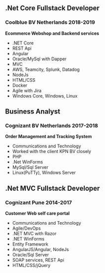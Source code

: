 ## .Net Core Fullstack Developer
### Coolblue BV Netherlands 2018-2019

**Ecommerce Webshop and Backend services**
- .NET Core
- REST Api
- Angular
- Oracle/MySql with Dapper
- MVC
- AWS, Teamcity, Splunk, Datadog
- NodeJs
- HTML/CSS
- Docker
- Agile with Jira
- Windows Core, Windows, Linux

## Business Analyst
### Cognizant BV Netherlands 2017-2018

**Order Management and Tracking System**
- Communications and Technology
- Worked with the client KPN BV closely
- PHP
- .Net WinForms
- MySql/Sql Server
- Linux(PuTTy), Windows Server


## .Net MVC Fullstack Developer
### Cognizant Pune 2014-2017

**Customer Web self care portal**
- Communications and Technology
- Agile/DevOps
- .NET MVC with Razor
- .NET WinForms
- Entity Framework
- AngularJS/Angular, NodeJs
- Oracle/Sql Server
- SOAP services, REST Api
- HTML/CSS/jQuery
